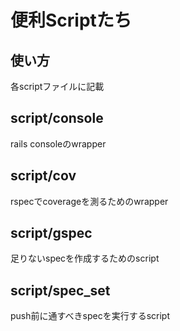 # 便利Scriptたち

## 使い方
各scriptファイルに記載

## script/console
rails consoleのwrapper

## script/cov
rspecでcoverageを測るためのwrapper

## script/gspec
足りないspecを作成するためのscript

## script/spec_set
push前に通すべきspecを実行するscript
